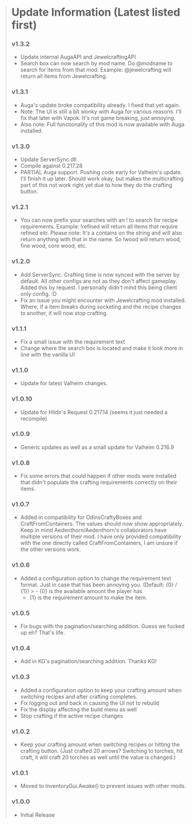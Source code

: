 > # Update Information (Latest listed first)
> ### v1.3.2
> - Update internal AugaAPI and JewelcraftingAPI
> - Search box can now search by mod name. Do @modname to search for items from that mod. Example: @jewelcrafting will return all items from Jewelcrafting.
> ### v1.3.1
> - Auga's update broke compatibility already. I fixed that yet again.
> - Note: The UI is still a bit wonky with Auga for various reasons. I'll fix that later with Vapok. It's not game breaking, just annoying.
> - Also note: Full functionality of this mod is now available with Auga installed.
> ### v1.3.0
> - Update ServerSync.dll
> - Compile against 0.217.28
> - PARTIAL Auga support. Pushing code early for Valheim's update. I'll finish it up later. Should work okay, but makes the multicrafting part of this not work right yet due to how they do the crafting button.
> ### v1.2.1
> - You can now prefix your searches with an ! to search for recipe requirements. Example: !refined will return all items that require refined eitr. Please note: It's a contains on the string and will also return anything with that in the name. So !wood will return wood, fine wood, core wood, etc.
> ### v1.2.0
> - Add ServerSync. Crafting time is now synced with the server by default. All other configs are not as they don't affect gameplay. Added this by request. I personally didn't mind this being client only config. :D
> - Fix an issue you might encounter with Jewelcrafting mod installed. Where, if a item breaks during socketing and the recipe changes to another, it will now stop crafting.
> ### v1.1.1
> - Fix a small issue with the requirement text
> - Change where the search box is located and make it look more in line with the vanilla UI
> ### v1.1.0
> - Update for latest Valheim changes.
> ### v1.0.10
> - Update for Hildir's Request 0.217.14 (seems it just needed a recompile)
> ### v1.0.9
> - Generic updates as well as a small update for Valheim 0.216.9
> ### v1.0.8
> - Fix some errors that could happen if other mods were installed that didn't populate the crafting requirements correctly on their items.
> ### v1.0.7
> - Added in compatibility for OdinsCraftyBoxes and CraftFromContainers. The values should now show appropriately. Keep
    in mind Aedenthorn/Aedenthorn's collaborators have multiple versions of their mod. I have only provided
    compatibility with the one directly called CraftFromContainers, I am unsure if the other versions work.
> ### v1.0.6
> - Added a configuration option to change the requirement text format. Just in case that has been annoying you. (Default: {0} / {1})
    >   - {0} is the available amount the player has
>   - {1} is the requirement amount to make the item.
> ### v1.0.5
> - Fix bugs with the pagination/searching addition. Guess we fucked up eh? That's life.
> ### v1.0.4
> - Add in KG's pagination/searching addition. Thanks KG!
> ### v1.0.3
> - Added a configuration option to keep your crafting amount when switching recipes and after crafting completes.
> - Fix logging out and back in causing the UI not to rebuild
> - Fix the display affecting the build menu as well
> - Stop crafting if the active recipe changes
> ### v1.0.2
> - Keep your crafting amount when switching recipes or hitting the crafting button. (Just crafted 20 arrows? Switching
    to torches, hit craft, it will craft 20 torches as well until the value is changed.)
> ### v1.0.1
> - Moved to InventoryGui.Awake() to prevent issues with other mods.
> ### v1.0.0
> - Initial Release